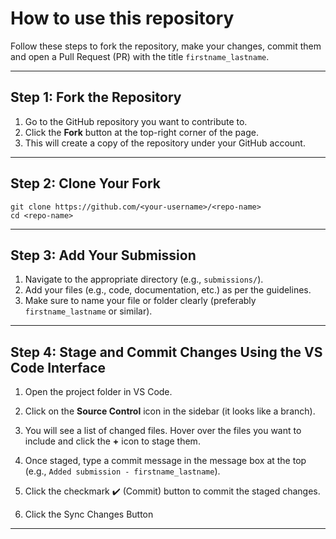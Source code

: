 # How to use this repository

Follow these steps to fork the repository, make your changes, commit them and open a Pull Request (PR) with the title `firstname_lastname`.

---

## Step 1: Fork the Repository

1. Go to the GitHub repository you want to contribute to.
2. Click the **Fork** button at the top-right corner of the page.
3. This will create a copy of the repository under your GitHub account.

---

## Step 2: Clone Your Fork

```
git clone https://github.com/<your-username>/<repo-name>
cd <repo-name>
```
---

## Step 3: Add Your Submission

1. Navigate to the appropriate directory (e.g., `submissions/`).
2. Add your files (e.g., code, documentation, etc.) as per the guidelines.
3. Make sure to name your file or folder clearly (preferably `firstname_lastname` or similar).

---

## Step 4: Stage and Commit Changes Using the VS Code Interface

1. Open the project folder in VS Code.


2. Click on the **Source Control** icon in the sidebar (it looks like a branch).

3. You will see a list of changed files. Hover over the files you want to include and click the **+** icon to stage them.

4. Once staged, type a commit message in the message box at the top (e.g., `Added submission - firstname_lastname`).

5. Click the checkmark ✔️ (Commit) button to commit the staged changes.

6. Click the Sync Changes Button
---


